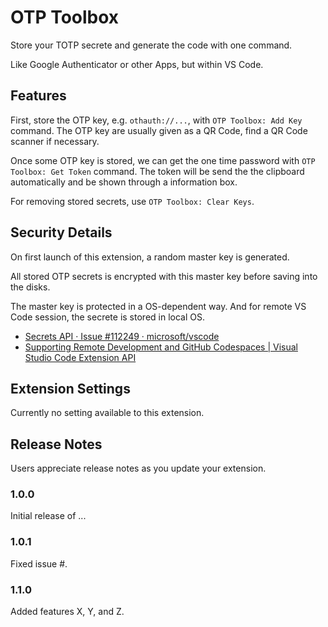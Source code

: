 # OTP Toolbox

Store your TOTP secrete and generate the code with one command.

Like Google Authenticator or other Apps, but within VS Code.

## Features

First, store the OTP key, e.g. `othauth://...`, with `OTP Toolbox: Add Key` command.
The OTP key are usually given as a QR Code, find a QR Code scanner if necessary.

Once some OTP key is stored, we can get the one time password with `OTP Toolbox: Get Token` command.
The token will be send the the clipboard automatically and be shown through a information box.

For removing stored secrets, use `OTP Toolbox: Clear Keys`.

## Security Details

On first launch of this extension, a random master key is generated.

All stored OTP secrets is encrypted with this master key before saving into the disks.

The master key is protected in a OS-dependent way. And for remote VS Code session,
the secrete is stored in local OS.

- [Secrets API · Issue #112249 · microsoft/vscode](https://github.com/microsoft/vscode/issues/112249)
- [Supporting Remote Development and GitHub Codespaces | Visual Studio Code Extension API](https://code.visualstudio.com/api/advanced-topics/remote-extensions#persisting-secrets)

## Extension Settings

Currently no setting available to this extension.

## Release Notes

Users appreciate release notes as you update your extension.

### 1.0.0

Initial release of ...

### 1.0.1

Fixed issue #.

### 1.1.0

Added features X, Y, and Z.
